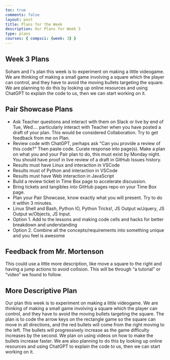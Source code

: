 ```yaml
---
toc: true
comments: false
layout: post
title: Plans for the Week
description: Our Plans for Week 3
type: plans
courses: { compsci: {week: 3} }
---
```


## Week 3 Plans
Soham and I's plan this week is to experiment on making a little videogame. We are thinking of making a small game involving a square which the player can control, and they have to avoid the moving bullets targeting the square. We are planning to do this by looking up online resources and using ChatGPT to explain the code to us, then we can start working on it.

## Pair Showcase Plans
- Ask Teacher questions and interact with them on Slack or live by end of Tue, Wed…. particularly interact with Teacher when you have posted a draft of your plan. This would be considered Collaboration. Try to get feedback from me on Plan.
- Review code with ChatGPT, perhaps ask "Can you provide a review of this code?" Then paste code. Curate response into page(s).
Make a plan on what you and your Pair plan to do, this must exist by Monday night. You should have proof in live review of a draft in GitHub Issues history.
- Results must have Linux and interaction in VSCode
- Results must of Python and interaction in VSCode
- Results must have Web interaction in JavaScript
- Build a review ticket in Time Box page to accelerate discussion.
- Bring tickets and tangibles into GitHub pages repo on your Time Box page.
- Plan your Pair Showcase, know exactly what you will present. Try to do it within 3 minutes.
- Linux Shell and Bash, Python IO, Python Tricks!, JS Output w/Jquery, JS Output w/Objects, JS Input.
- Option 1. Add to the lessons and making code cells and hacks for better breakdown and understanding
- Option 2. Combine all the concepts/requirements into something unique and you feel is awesome
## Feedback from Mr. Mortenson
This could use a little more description, like move a square to the right and having a jump actions to avoid collision.   This will be through “a tutorial” or “video” we found to follow.

## More Descriptive Plan
Our plan this week is to experiment on making a little videogame. We are thinking of making a small game involving a square which the player can control, and they have to avoid the moving bullets targeting the square. The plan is to code the arrow keys on the rectangle game so the square can move in all directions, and the red bullets will come from the right moving to the left. The bullets will progressively increase as the game difficulty increases by the second. We plan on using videos on how to make the bullets increase faster. We are also planning to do this by looking up online resources and using ChatGPT to explain the code to us, then we can start working on it. 

